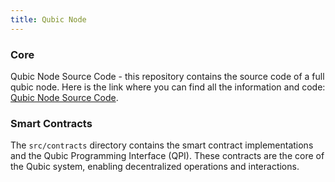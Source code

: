 ```yaml
---
title: Qubic Node
---
```


### Core

Qubic Node Source Code - this repository contains the source code of a full qubic node. Here is the link where you can find all the information and code: [Qubic Node Source Code](https://github.com/qubic/node).


### Smart Contracts
The `src/contracts` directory contains the smart contract implementations and the Qubic Programming Interface (QPI). These contracts are the core of the Qubic system, enabling decentralized operations and interactions.